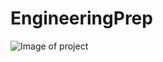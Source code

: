 # EngineeringPrep

![Image of project](https://github.com/Carbonak/EngineeringPrep/images/IMG1640.JPG)


